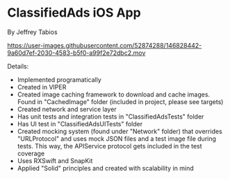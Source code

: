 # ClassifiedAds iOS App
By Jeffrey Tabios

https://user-images.githubusercontent.com/52874288/146828442-9a60d7ef-2030-4583-b5f0-a99f2e72dbc2.mov

Details:
- Implemented programatically
- Created in VIPER
- Created image caching framework to download and cache images. Found in "CachedImage" folder (included in project, please see targets)
- Created network and service layer
- Has unit tests and integration tests in "ClassifiedAdsTests" folder
- Has UI test in "ClassifiedAdsUITests" folder
- Created mocking system (found under "Network" folder) that overrides "URLProtocol" and uses mock JSON files and a test image file during tests. This way, the APIService protocol gets included in the test coverage 
- Uses RXSwift and SnapKit
- Applied "Solid" principles and created with scalability in mind
